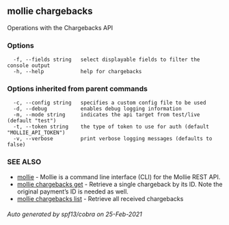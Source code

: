 ## mollie chargebacks

Operations with the Chargebacks API

### Options

```
  -f, --fields string   select displayable fields to filter the console output
  -h, --help            help for chargebacks
```

### Options inherited from parent commands

```
  -c, --config string   specifies a custom config file to be used
  -d, --debug           enables debug logging information
  -m, --mode string     indicates the api target from test/live (default "test")
  -t, --token string    the type of token to use for auth (default "MOLLIE_API_TOKEN")
  -v, --verbose         print verbose logging messages (defaults to false)
```

### SEE ALSO

* [mollie](mollie.md)	 - Mollie is a command line interface (CLI) for the Mollie REST API.
* [mollie chargebacks get](mollie_chargebacks_get.md)	 - Retrieve a single chargeback by its ID. Note the original payment’s ID is needed as well.
* [mollie chargebacks list](mollie_chargebacks_list.md)	 - Retrieve all received chargebacks

###### Auto generated by spf13/cobra on 25-Feb-2021
